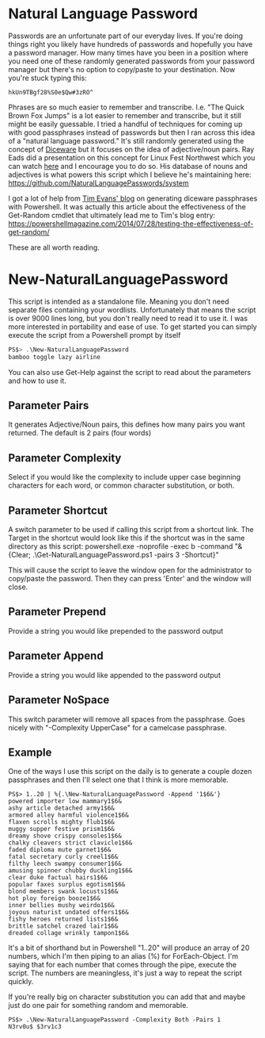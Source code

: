 # Natural Language Password
Passwords are an unfortunate part of our everyday lives. If you're doing things right you likely have hundreds of passwords and hopefully you have a password manager.  How many times have you been in a position where you need one of these randomly generated passwords from your password manager but there's no option to copy/paste to your destination. Now you're stuck typing this:
```
hkUn9TBgf28%S0e$Qw#3zRO^
```
Phrases are so much easier to remember and transcribe. I.e. "The Quick Brown Fox Jumps" is a lot easier to remember and transcribe, but it still might be easily guessable.  I tried a handful of techniques for coming up with good passphrases instead of passwords but then I ran across this idea of a "natural language password." It's still randomly generated using the concept of [Diceware](https://theworld.com/~reinhold/diceware.html) but it focuses on the idea of adjective/noun pairs. Ray Eads did a presentation on this concept for Linux Fest Northwest which you can watch [here](https://youtu.be/QW4tSTiDCT8) and I encourage you to do so. His database of nouns and adjectives is what powers this script which I believe he's maintaining here: <https://github.com/NaturalLanguagePasswords/system>

I got a lot of help from [Tim Evans' blog](https://www.timmevans.net/blog/generating-diceware-passphrases-with-powershell/) on generating diceware passphrases with Powershell. It was actually this article about the effectiveness of the Get-Random cmdlet that ultimately lead me to Tim's blog entry: <https://powershellmagazine.com/2014/07/28/testing-the-effectiveness-of-get-random/>

These are all worth reading.

# New-NaturalLanguagePassword
This script is intended as a standalone file. Meaning you don't need separate files containing your wordlists. Unfortunately that means the script is over 9000 lines long, but you don't really need to read it to use it. I was more interested in portability and ease of use. To get started you can simply execute the script from a Powershell prompt by itself
```Powershell
PS$> .\New-NaturalLanguagePassword
bamboo toggle lazy airline
```
You can also use Get-Help against the script to read about the parameters and how to use it.

## Parameter Pairs
It generates Adjective/Noun pairs, this defines how many pairs you want returned. The default is 2 pairs (four words)
## Parameter Complexity
Select if you would like the complexity to include upper case beginning characters for each word, or common character substitution, or both.
## Parameter Shortcut
A switch parameter to be used if calling this script from a shortcut link. The Target in the shortcut would look like this if the shortcut was in the same directory as this script:
powershell.exe -noprofile -exec b -command "& {Clear; .\Get-NaturalLanguagePassword.ps1 -pairs 3 -Shortcut}"

This will cause the script to leave the window open for the administrator to copy/paste the password. Then they can press 'Enter' and the window will close.
## Parameter Prepend
Provide a string you would like prepended to the password output
## Parameter Append
Provide a string you would like appended to the password output  
## Parameter NoSpace
This switch parameter will remove all spaces from the passphrase.  Goes nicely with "-Complexity UpperCase" for a camelcase passphrase.  
## Example  
One of the ways I use this script on the daily is to generate a couple dozen passphrases and then I'll select one that I think is more memorable.
```
PS$> 1..20 | %{.\New-NaturalLanguagePassword -Append '1$6&'}
powered importer low mammary1$6&
ashy article detached army1$6&
armored alley harmful violence1$6&
flaxen scrolls mighty flub1$6&
muggy supper festive prism1$6&
dreamy shove crispy consoles1$6&
chalky cleavers strict clavicle1$6&
faded diploma mute garnet1$6&
fatal secretary curly creel1$6&
filthy leech swampy consumer1$6&
amusing spinner chubby duckling1$6&
clear duke factual hairs1$6&
popular faxes surplus egotism1$6&
blond members swank locusts1$6&
hot ploy foreign booze1$6&
inner bellies mushy weirdo1$6&
joyous naturist undated offers1$6&
fishy heroes returned lists1$6&
brittle satchel crazed lair1$6&
dreaded collage wrinkly tampon1$6&
```
It's a bit of shorthand but in Powershell "1..20" will produce an array of 20 numbers, which I'm then piping to an alias (%) for ForEach-Object. I'm saying that for each number that comes through the pipe, execute the script. The numbers are meaningless, it's just a way to repeat the script quickly. 

If you're really big on character substitution you can add that and maybe just do one pair for something random and memorable.
```
PS$> .\New-NaturalLanguagePassword -Complexity Both -Pairs 1
N3rv0u$ $3rv1c3
```